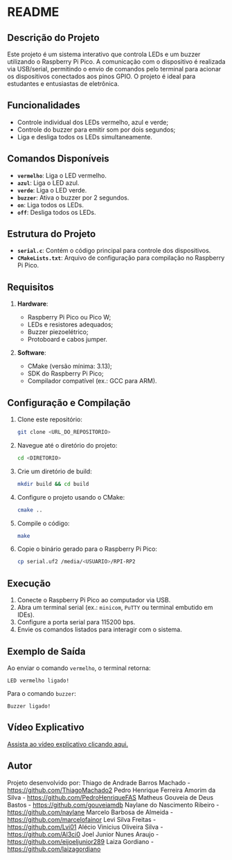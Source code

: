 # README

## Descrição do Projeto

Este projeto é um sistema interativo que controla LEDs e um buzzer utilizando o Raspberry Pi Pico. A comunicação com o dispositivo é realizada via USB/serial, permitindo o envio de comandos pelo terminal para acionar os dispositivos conectados aos pinos GPIO. O projeto é ideal para estudantes e entusiastas de eletrônica.

## Funcionalidades
- Controle individual dos LEDs vermelho, azul e verde;
- Controle do buzzer para emitir som por dois segundos;
- Liga e desliga todos os LEDs simultaneamente.

## Comandos Disponíveis
- **`vermelho`**: Liga o LED vermelho.
- **`azul`**: Liga o LED azul.
- **`verde`**: Liga o LED verde.
- **`buzzer`**: Ativa o buzzer por 2 segundos.
- **`on`**: Liga todos os LEDs.
- **`off`**: Desliga todos os LEDs.

## Estrutura do Projeto
- **`serial.c`**: Contém o código principal para controle dos dispositivos.
- **`CMakeLists.txt`**: Arquivo de configuração para compilação no Raspberry Pi Pico.

## Requisitos
1. **Hardware**:
    - Raspberry Pi Pico ou Pico W;
    - LEDs e resistores adequados;
    - Buzzer piezoelétrico;
    - Protoboard e cabos jumper.

2. **Software**:
    - CMake (versão mínima: 3.13);
    - SDK do Raspberry Pi Pico;
    - Compilador compatível (ex.: GCC para ARM).

## Configuração e Compilação
1. Clone este repositório:
   ```bash
   git clone <URL_DO_REPOSITORIO>
   ```
2. Navegue até o diretório do projeto:
   ```bash
   cd <DIRETORIO>
   ```
3. Crie um diretório de build:
   ```bash
   mkdir build && cd build
   ```
4. Configure o projeto usando o CMake:
   ```bash
   cmake ..
   ```
5. Compile o código:
   ```bash
   make
   ```
6. Copie o binário gerado para o Raspberry Pi Pico:
   ```bash
   cp serial.uf2 /media/<USUARIO>/RPI-RP2
   ```

## Execução
1. Conecte o Raspberry Pi Pico ao computador via USB.
2. Abra um terminal serial (ex.: `minicom`, `PuTTY` ou terminal embutido em IDEs).
3. Configure a porta serial para 115200 bps.
4. Envie os comandos listados para interagir com o sistema.

## Exemplo de Saída
Ao enviar o comando `vermelho`, o terminal retorna:
```
LED vermelho ligado!
```
Para o comando `buzzer`:
```
Buzzer ligado!
```
## Vídeo Explicativo
[Assista ao vídeo explicativo clicando aqui.](https://youtu.be/4bupQjVBHUE)

## Autor
Projeto desenvolvido por:
Thiago de Andrade Barros Machado - https://github.com/ThiagoMachado2
Pedro Henrique Ferreira Amorim da Silva - https://github.com/PedroHenriqueFAS
Matheus Gouveia de Deus Bastos - https://github.com/gouveiamdb
Naylane do Nascimento Ribeiro - https://github.com/naylane
Marcelo Barbosa de Almeida  - https://github.com/marcelofainor
Levi Silva Freitas - https://github.com/Lvi01
Alécio Vinicius Oliveira Silva - https://github.com/Al3ci0
Joel Junior Nunes Araujo - https://github.com/eijoeljunior289
Laiza Gordiano - https://github.com/laizagordiano